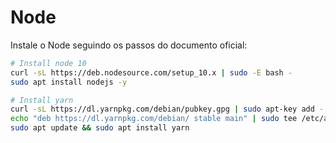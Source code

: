 # Node

Instale o Node seguindo os passos do documento oficial:

```bash
# Install node 10
curl -sL https://deb.nodesource.com/setup_10.x | sudo -E bash -
sudo apt install nodejs -y

# Install yarn
curl -sL https://dl.yarnpkg.com/debian/pubkey.gpg | sudo apt-key add -
echo "deb https://dl.yarnpkg.com/debian/ stable main" | sudo tee /etc/apt/sources.list.d/yarn.list
sudo apt update && sudo apt install yarn
```
